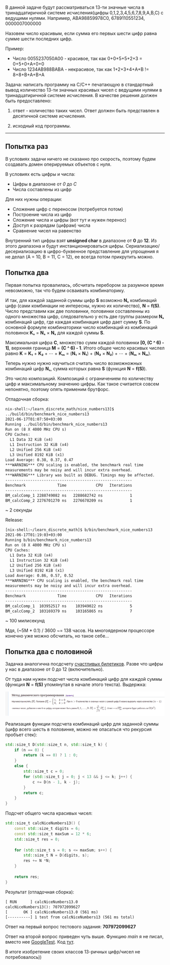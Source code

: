 В данной задаче будут рассматриваться 13-ти значные числа в тринадцатиричной
системе исчисления(цифры 0,1,2,3,4,5,6,7,8,9,A,B,C) с ведущими нулями.
Например, ABA98859978C0, 6789110551234, 0000007000000

Назовем число красивым, если сумма его первых шести цифр равна сумме шести
последних цифр.

Пример:

* Число 0055237050A00 - красивое, так как 0+0+5+5+2+3 = 0+5+0+A+0+0
* Число 1234AB988BABA - некрасивое, так как 1+2+3+4+A+B != 8+8+B+A+B+A

Задача:
написать программу на С/С++ печатающую в стандартный вывод количество 13-ти
значных красивых чисел с ведущими нулями в тринадцатиричной системе
исчисления.
В качестве решения должен быть предоставлено:

1. ответ - количество таких чисел. Ответ должен быть представлен в десятичной
системе исчисления.

2. исходный код программы.


---


## Попытка раз


В условиях задачи ничего не сказанно про скорость, поэтому будем создавать домен оперируемых объектов с нуля.

В условиях есть цифры и числа:

* Цифры в диапазоне от *0* до *C*
* Числа составлены из цифр

Для них нужны операции:

* Сложение цифр с переносом (потребуется потом)
* Построение числа из цифр
* Сложение числа и цифры (вот тут и нужен перенос)
* Доступ к разрядам (цифрам) числа
* Сравнение чисел на равенство

Внутренний тип цифры взят **unsigned char** в диапазоне от **0** до **12**. Из этого диапазона и будут инстанционироваться цифры. Сериализацию/десериализацию в цифро-буквенное представление для упрощения я не делал (A = 10, B = 11, C = 12), ее всегда потом прикрутить можно.


## Попытка два


Первая попытка провалилась, обсчитать перебором за разумное время невозможно, так что будем осваивать комбинаторику.

И так, для каждой заданной суммы цифр **S** возможно **Nₛ** комбинаций цифр (сами комбинации не интересны, нужно их количество), **N** = **f(S)**.
Число представим как две половинки, половинки составленны из одного множества цифр, следовательно у есть две группы размером **Nₛ** комбинаций цифр, где каждая комбинация цифр дает сумму **S**.
По основной формуле комбинаторики число комбинаций из комбинаций половинок **Kₛ** = **Nₛ** × **Nₛ** для каждой суммы **S**.

Максимальная цифра **C**, множество сумм каждой половинки **[0, (С ^ 6) - 1]**, верхнняя граница **M** = **(C ^ 6) - 1**. Итого общее число красивых числел равно **K** = **K₁** + **K₂** + ⋯ + **Kₘ** = (**N₁** × **N₁**) + (**N₂** × **N₂**) + ⋯ + (**Nₘ** × **Nₘ**).

Теперь нужно нужно научиться считать число возможножных комбинаций цифр **Nₛ**, сумма которых равна **S** (функция **N** = **f(S)**).

Это число композиций. Композиций с ограничением по количеству цифр и максимальному значению цифры. Как такое считается совсем непонятно, поэтому опять применим брутфорс.

Отладочная сборка:

```
nix-shell:~/learn_discrete_math/nice_numbers13]$ ../build/bin/benchmark_nice_numbers13 
2021-06-17T01:07:50+03:00
Running ../build/bin/benchmark_nice_numbers13
Run on (8 X 4000 MHz CPU s)
CPU Caches:
  L1 Data 32 KiB (x4)
  L1 Instruction 32 KiB (x4)
  L2 Unified 256 KiB (x4)
  L3 Unified 8192 KiB (x1)
Load Average: 0.38, 0.37, 0.47
***WARNING*** CPU scaling is enabled, the benchmark real time measurements may be noisy and will incur extra overhead.
***WARNING*** Library was built as DEBUG. Timings may be affected.
--------------------------------------------------------
Benchmark              Time             CPU   Iterations
--------------------------------------------------------
BM_calcComp_1 2288749082 ns   2288682742 ns            1
BM_calcComp_2 2276701270 ns   2276678209 ns            1
```

~ 2 секунды

Release:

```
[nix-shell:~/learn_discrete_math]$ b/bin/benchmark_nice_numbers13 
2021-06-17T01:19:03+03:00
Running b/bin/benchmark_nice_numbers13
Run on (8 X 4000 MHz CPU s)
CPU Caches:
  L1 Data 32 KiB (x4)
  L1 Instruction 32 KiB (x4)
  L2 Unified 256 KiB (x4)
  L3 Unified 8192 KiB (x1)
Load Average: 0.86, 0.57, 0.52
***WARNING*** CPU scaling is enabled, the benchmark real time measurements may be noisy and will incur extra overhead.
--------------------------------------------------------
Benchmark              Time             CPU   Iterations
--------------------------------------------------------
BM_calcComp_1  103952517 ns    103949022 ns            5
BM_calcComp_2  103169379 ns    103165865 ns            7
```

~ 100 милисекунд

Мдя, (~5M * 0.1) / 3600 ~= 138 часов. На многоядерном процессоре конечно уже можно обсчитать, но такое себе... 


## Попытка два с половиной

Задачка аналогична посдсчету
[счастливых билетиков](https://neerc.ifmo.ru/wiki/index.php?title=%D0%97%D0%B0%D0%B4%D0%B0%D1%87%D0%B0_%D0%BE_%D1%81%D1%87%D0%B0%D1%81%D1%82%D0%BB%D0%B8%D0%B2%D1%8B%D1%85_%D0%B1%D0%B8%D0%BB%D0%B5%D1%82%D0%B0%D1%85).
Разве что цифры у нас в диапазоне от 0 до 12 (включительно).


От туда нам нужен подсчет числа комбинаций цифр для каждой суммы (функция **N** = **f(S)** упомянутая в начале этого текста). Выдержка:

![Dnk](Dnk.png)

Реализация функции подсчета комбинаций цифр для заданной суммы (цифр всего шесть в половинке, можно не опасаться что рекурсия пробъет стек):

```cpp
std::size_t D(std::size_t n, std::size_t k) {
    if (n == 0) {
        return (k == 0) ? 1 : 0;
    }
    else {
        std::size_t c = 0;
        for (std::size_t j = 0; j < 13 && j <= k; j++) {
            c += D(n - 1, k - j);
        }
        return c;
    }
}
```

Подсчет общего числа красивых чисел:

```cpp
std::size_t calcNiceNumbers13() {
    const std::size_t digits = 6;
    const std::size_t maxSum = 12 * 6;
    std::size_t res = 0;

    for (std::size_t s = 0; s <= maxSum; s++) {
        std::size_t N = D(digits, s);
        res += N *N;
    }

    return res;
}
```

Результат (отладочная сборка):

```
[ RUN      ] calcNiceNumbers13.0
calcNiceNumbers13(): 707972099627
[       OK ] calcNiceNumbers13.0 (561 ms)
[----------] 1 test from calcNiceNumbers13 (561 ms total)
```

Ответ на первый вопрос тестового задания: **707972099627**

Ответ на второй вопрос приведен чуть выше. Функцию *main* я не писал, вместо нее [GoogleTest](https://github.com/google/googletest). Код [тут](https://github.com/dvetutnev/learn_discrete_math/blob/master/nice_numbers13/test_calc.cpp#L26).

В итоге изобретение своих классов 13-ричных цифр/чисел не потребовалось))

